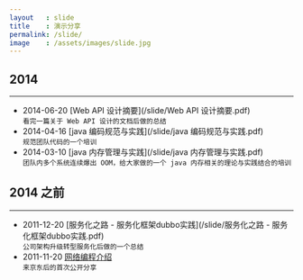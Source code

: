 ```yaml
---
layout   : slide
title    : 演示分享
permalink: /slide/
image    : /assets/images/slide.jpg
---
```



## 2014
-------------------------------------------------------------------------------
  - 2014-06-20 [Web API 设计摘要](/slide/Web API 设计摘要.pdf)  
    `看完一篇关于 Web API 设计的文档后做的总结`
  - 2014-04-16 [java 编码规范与实践](/slide/java 编码规范与实践.pdf)  
    `规范团队代码的一个培训`
  - 2014-03-10 [java 内存管理与实践](/slide/java 内存管理与实践.pdf)  
    `团队内多个系统连续爆出 OOM，给大家做的一个 java 内存相关的理论与实践结合的培训`



## 2014 之前
-------------------------------------------------------------------------------

  - 2011-12-20 [服务化之路 - 服务化框架dubbo实践](/slide/服务化之路 - 服务化框架dubbo实践.pdf)  
    `公司架构升级转型服务化后做的一个总结`
  - 2011-11-20 [网络编程介绍](/slide/网络编程介绍.pdf)  
    `来京东后的首次公开分享`
